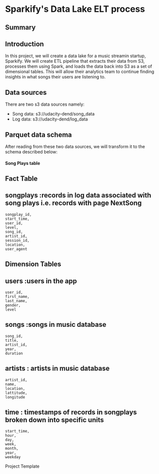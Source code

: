# Sparkify's Data Lake ELT process

## Summary
 
## Introduction

In this project, we will create a data lake for a music streamin startup, Sparkify. We will create ETL pipeline that extracts their data from S3, 
processes them using Spark, and loads the data back into S3 as a set of dimensional tables. This will allow their analytics team to continue finding insights in what songs their users are listening to.


## Data sources

There are two s3 data sources namely:

- Song data: s3://udacity-dend/song_data
- Log data: s3://udacity-dend/log_data

 ## Parquet data schema
 
 After reading from these two data sources, we will transform it to the schema described below:
 
 #### Song Plays table

## Fact Table
## songplays :records in log data associated with song plays i.e. records with page NextSong
    songplay_id, 
    start_time, 
    user_id, 
    level, 
    song_id, 
    artist_id, 
    session_id, 
    location, 
    user_agent

## Dimension Tables
## users :users in the app
    user_id, 
    first_name, 
    last_name, 
    gender, 
    level
## songs :songs in music database
    song_id, 
    title, 
    artist_id, 
    year, 
    duration
## artists : artists in music database
    artist_id, 
    name, 
    location, 
    lattitude, 
    longitude
## time : timestamps of records in songplays broken down into specific units
    start_time, 
    hour, 
    day, 
    week, 
    month, 
    year, 
    weekday
Project Template